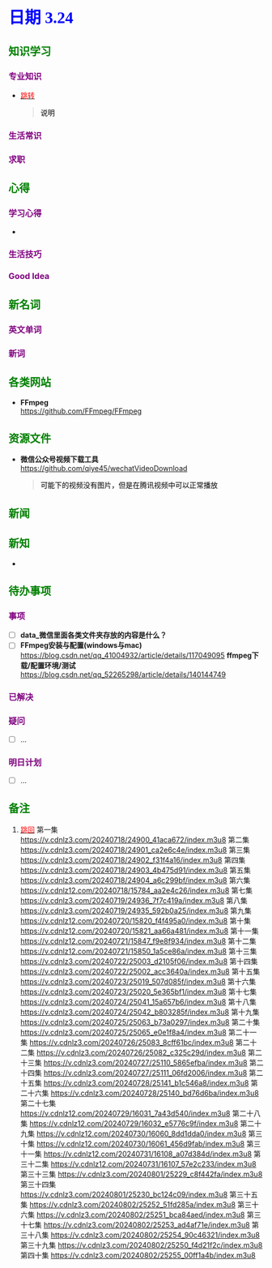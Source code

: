 ## <font color = blue face=楷体 size=6>日期 3.24 </font>

## <font color = green>知识学习 </font>
### <font color = purple>专业知识 </font>
+  <a id = "01-1">  [<font color = red>跳转</font>](#01-2)
   > <font color = o> 说明 </font>
### <font color = purple>生活常识 </font>

### <font color = purple>求职 </font>



## <font color = green>心得 </font>
### <font color = purple>学习心得 </font>
+ 
### <font color = purple>生活技巧 </font>

### <font color = purple>Good Idea </font>



## <font color = green>新名词 </font>
### <font color = purple>英文单词 </font>
### <font color = purple>新词 </font>



## <font color = green>各类网站 </font>
+ **FFmpeg**  
	https://github.com/FFmpeg/FFmpeg
	

## <font color = green>资源文件 </font>
+ **微信公众号视频下载工具**  	
		https://github.com/qiye45/wechatVideoDownload  
	> <font color =o> 可能下的视频没有图片，但是在腾讯视频中可以正常播放</font>
 	 

## <font color = green>新闻 </font>


## <font color = green>新知 </font>
+ 

## <font color = green>待办事项 </font>
### <font color = purple>事项 </font>
- [ ] **data_微信里面各类文件夹存放的内容是什么？**  
- [ ] **FFmpeg安装与配置(windows与mac)**   
		https://blog.csdn.net/qq_41004932/article/details/117049095
		**ffmpeg下载/配置环境/测试**  
		https://blog.csdn.net/qq_52265298/article/details/140144749
### <font color = purple>已解决 </font>
### <font color = purple>疑问 </font>
- [ ] ...
### <font color = purple>明日计划 </font>
- [ ] ...


## <font color = green>备注 </font>
  1. <a id ="01-2">[<font color = red>跳回</font>](#01-1)
第一集 https://v.cdnlz3.com/20240718/24900_41aca672/index.m3u8
第二集 https://v.cdnlz3.com/20240718/24901_ca2e6c4e/index.m3u8
第三集 https://v.cdnlz3.com/20240718/24902_f31f4a16/index.m3u8
第四集 https://v.cdnlz3.com/20240718/24903_4b475d91/index.m3u8
第五集 https://v.cdnlz3.com/20240718/24904_a6c299bf/index.m3u8
第六集 https://v.cdnlz12.com/20240718/15784_aa2e4c26/index.m3u8
第七集 https://v.cdnlz3.com/20240719/24936_7f7c419a/index.m3u8
第八集 https://v.cdnlz3.com/20240719/24935_592b0a25/index.m3u8
第九集 https://v.cdnlz12.com/20240720/15820_f4f495a0/index.m3u8
第十集 https://v.cdnlz12.com/20240720/15821_aa66a481/index.m3u8
第十一集 https://v.cdnlz12.com/20240721/15847_f9e8f934/index.m3u8
第十二集 https://v.cdnlz12.com/20240721/15850_1a5ce86a/index.m3u8
第十三集 https://v.cdnlz3.com/20240722/25003_d2105f06/index.m3u8
第十四集 https://v.cdnlz3.com/20240722/25002_acc3640a/index.m3u8
第十五集 https://v.cdnlz3.com/20240723/25019_507d085f/index.m3u8
第十六集 https://v.cdnlz3.com/20240723/25020_5e365bf1/index.m3u8
第十七集 https://v.cdnlz3.com/20240724/25041_15a657b6/index.m3u8
第十八集 https://v.cdnlz3.com/20240724/25042_b803285f/index.m3u8
第十九集 https://v.cdnlz3.com/20240725/25063_b73a0297/index.m3u8
第二十集 https://v.cdnlz3.com/20240725/25065_e0e1f8a4/index.m3u8
第二十一集 https://v.cdnlz3.com/20240726/25083_8cff61bc/index.m3u8
第二十二集 https://v.cdnlz3.com/20240726/25082_c325c29d/index.m3u8
第二十三集 https://v.cdnlz3.com/20240727/25110_5865efba/index.m3u8
第二十四集 https://v.cdnlz3.com/20240727/25111_06fd2006/index.m3u8
第二十五集 https://v.cdnlz3.com/20240728/25141_b1c546a8/index.m3u8
第二十六集 https://v.cdnlz3.com/20240728/25140_bd76d6ba/index.m3u8
第二十七集 https://v.cdnlz12.com/20240729/16031_7a43d540/index.m3u8
第二十八集 https://v.cdnlz12.com/20240729/16032_e5776c9f/index.m3u8
第二十九集 https://v.cdnlz12.com/20240730/16060_8dd1dda0/index.m3u8
第三十集 https://v.cdnlz12.com/20240730/16061_456d9fab/index.m3u8
第三十一集 https://v.cdnlz12.com/20240731/16108_a07d384d/index.m3u8
第三十二集 https://v.cdnlz12.com/20240731/16107_57e2c233/index.m3u8
第三十三集 https://v.cdnlz3.com/20240801/25229_c8f442fa/index.m3u8
第三十四集 https://v.cdnlz3.com/20240801/25230_bc124c09/index.m3u8
第三十五集 https://v.cdnlz3.com/20240802/25252_51fd285a/index.m3u8
第三十六集 https://v.cdnlz3.com/20240802/25251_bca84aed/index.m3u8
第三十七集 https://v.cdnlz3.com/20240802/25253_ad4af71e/index.m3u8
第三十八集 https://v.cdnlz3.com/20240802/25254_90c46321/index.m3u8
第三十九集 https://v.cdnlz3.com/20240802/25250_f4d21f2c/index.m3u8
第四十集 https://v.cdnlz3.com/20240802/25255_00ff1a4b/index.m3u8
<!--stackedit_data:
eyJoaXN0b3J5IjpbODM5MzcxNjMyLDEwNzUxNzgyNTEsOTc3OD
gyMTkxLC02ODI3MDkzMSwxODc0NjM5ODU2LC0xNjgzMjUwODgz
LC0xMTA2NTU3OTYyLC0xNjM4Mjg4NTk1LC0xOTk5NDQ5MTA4LD
I4MjgwOTYsLTI5NjAyNDI5NSwtNDYyNDIxNzg0LC01MjQyNDQx
MjAsMjExNDM1NTgzLC0xMjUzNTk3NTQ2XX0=
-->